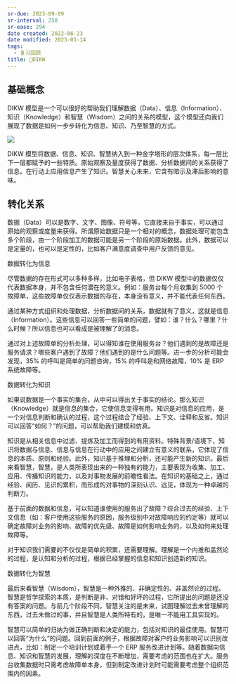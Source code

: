 ```yaml
---
sr-due: 2023-09-09
sr-interval: 258
sr-ease: 294
date created: 2022-06-23
date modified: 2023-03-14
tags:
  - 复习回顾
title: 🔡DIKW
---
```


## 基础概念

DIKW 模型是一个可以很好的帮助我们理解数据（Data）、信息（Information）、知识（Knowledge）和智慧（Wisdom）之间的关系的模型，这个模型还向我们展现了数据是如何一步步转化为信息、知识、乃至智慧的方式。

![](https://img2.oldwinter.top/202206231542505.png)

DIKW 模型将数据、信息、知识、智慧纳入到一种金字塔形的层次体系，每一层比下一层都赋予的一些特质。原始观察及量度获得了数据、分析数据间的关系获得了信息。在行动上应用信息产生了知识。智慧关心未来，它含有暗示及滞后影响的意味。

## 转化关系

数据（Data）可以是数字、文字、图像、符号等，它直接来自于事实，可以通过原始的观察或度量来获得。所谓原始数据只是一个相对的概念，数据处理可能包含多个阶段，由一个阶段加工的数据可能是另一个阶段的原始数据。此外，数据可以是定量的，也可以是定性的，比如客户满意度调查中用户反馈的意见。

数据转化为信息

尽管数据的存在形式可以多种多样，比如电子表格，但 DIKW 模型中的数据仅仅代表数据本身，并不包含任何潜在的意义。例如：服务台每个月收集到 5000 个故障单，这些故障单仅仅表示数据的存在，本身没有意义，并不能代表任何东西。

通过某种方式组织和处理数据，分析数据间的关系，数据就有了意义，这就是信息（Information）。这些信息可以回答一些简单的问题，譬如：谁？什么？哪里？什么时候？所以信息也可以看成是被理解了的消息。

通过对上述故障单的分析处理，可以得知谁在使用服务台？他们遇到的是故障还是服务请求？哪些客户遇到了故障？他们遇到的是什么问题等。进一步的分析可能会发现，35% 的呼叫是简单的问题咨询，15% 的呼叫是和网络故障，10% 是 ERP 系统故障等。

数据转化为知识

如果说数据是一个事实的集合，从中可以得出关于事实的结论。那么知识（Knowledge）就是信息的集合，它使信息变得有用。知识是对信息的应用，是一个对信息判断和确认的过程，这个过程结合了经验、上下文、诠释和反省。知识可以回答“如何？”的问题，可以帮助我们建模和仿真。

知识是从相关信息中过滤、提炼及加工而得到的有用资料。特殊背景/语境下，知识将数据与信息、信息与信息在行动中的应用之间建立有意义的联系，它体现了信息的本质、原则和经验。此外，知识基于推理和分析，还可能产生新的知识。最后来看智慧，智慧，是人类所表现出来的一种独有的能力，主要表现为收集、加工、应用、传播知识的能力，以及对事物发展的前瞻性看法。在知识的基础之上，通过经验、阅历、见识的累积，而形成的对事物的深刻认识、远见，体现为一种卓越的判断力。

基于前面的数据和信息，可以知道谁使用的服务出了故障？综合过去的经验、上下文信息（如：客户使用这些服务的原因，服务级别中对故障响应的约定等）就可以确定故障对业务的影响、故障的优先级、故障是如何影响业务的，以及如何来处理故障等。

对于知识我们需要的不仅仅是简单的积累，还需要理解。理解是一个内推和盖然论的过程，是认知和分析的过程，根据已经掌握的信息和知识创造新的知识。

数据转化为智慧

最后来看智慧（Wisdom），智慧是一种外推的、非确定性的、非盖然论的过程。智慧是哲学探索的本质，是判断是非、对错和好坏的过程，它所提出的问题是还没有答案的问题。与前几个阶段不同，智慧关注的是未来，试图理解过去未曾理解的东西，过去未做过的事，并且智慧是人类所特有的，是唯一不能用工具实现的。

智慧可以简单的归纳为做正确判断和决定的能力，包括对知识的最佳使用。智慧可以回答“为什么”的问题。回到前面的例子，根据故障对客户的业务影响可以识别改进点，比如：制定一个培训计划或着手一个 ERP 服务改进计划等。随着数据向信息、知识和智慧的发展，理解的深度在不断增加，需要考虑的范围也在扩大。服务台收集数据时只需考虑故障单本身，但到制定改进计划时可能需要考虑整个组织范围内的因素。
